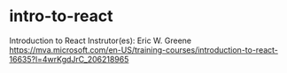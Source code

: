 # intro-to-react
Introduction to React
Instrutor(es): Eric W. Greene
https://mva.microsoft.com/en-US/training-courses/introduction-to-react-16635?l=4wrKgdJrC_206218965
